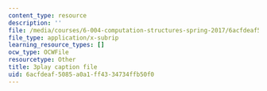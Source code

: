 ```yaml
---
content_type: resource
description: ''
file: /media/courses/6-004-computation-structures-spring-2017/6acfdeaf5085a0a1ff4334734ffb50f0_q38KAGAKORk.srt
file_type: application/x-subrip
learning_resource_types: []
ocw_type: OCWFile
resourcetype: Other
title: 3play caption file
uid: 6acfdeaf-5085-a0a1-ff43-34734ffb50f0
---
```


